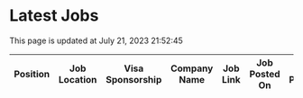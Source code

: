 # Latest Jobs

This page is updated at July 21, 2023 21:52:45

| Position | Job Location | Visa Sponsorship | Company Name | Job Link | Job Posted On | Date Posted |
| --- | --- | --- | --- | --- | --- | --- |
